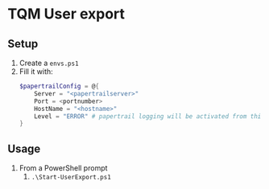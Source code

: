 # TQM User export

## Setup

1. Create a `envs.ps1`
1. Fill it with:
    ```PowerShell
    $papertrailConfig = @{
        Server = "<papertrailserver>"
        Port = <portnumber>
        HostName = "<hostname>"
        Level = "ERROR" # papertrail logging will be activated from this log level and up
    }
    ```

## Usage

1. From a PowerShell prompt
    1. `.\Start-UserExport.ps1`
